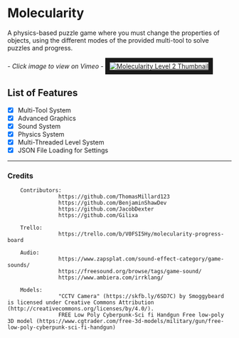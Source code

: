 # Molecularity
A physics-based puzzle game where you must change the properties of objects, using the different modes of the provided multi-tool to solve puzzles and progress.

*- Click image to view on Vimeo -*
<a href="https://vimeo.com/558943103" target="_blank">
        <img src="https://i.imgur.com/mgL90O0.jpg" alt="Molecularity Level 2 Thumbnail" border="10" />
</a>

## List of Features

- [x] Multi-Tool System
- [x] Advanced Graphics
- [x] Sound System
- [x] Physics System
- [x] Multi-Threaded Level System
- [x] JSON File Loading for Settings

---

### Credits

        Contributors:
                    https://github.com/ThomasMillard123
                    https://github.com/BenjaminShawDev
                    https://github.com/JacobDexter
                    https://github.com/Gilixa
                    
        Trello:
                    https://trello.com/b/V0FSI5Hy/molecularity-progress-board
                    
        Audio:
                    https://www.zapsplat.com/sound-effect-category/game-sounds/
                    https://freesound.org/browse/tags/game-sound/
                    https://www.ambiera.com/irrklang/
                    
        Models:
                    "CCTV Camera" (https://skfb.ly/6SD7C) by Smoggybeard is licensed under Creative Commons Attribution (http://creativecommons.org/licenses/by/4.0/).
                    FREE Low Poly Cyberpunk-Sci fi Handgun Free low-poly 3D model (https://www.cgtrader.com/free-3d-models/military/gun/free-low-poly-cyberpunk-sci-fi-handgun)
